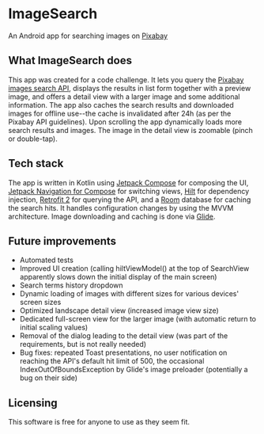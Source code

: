 # ImageSearch
An Android app for searching images on [Pixabay](https://pixabay.com/)

## What ImageSearch does
This app was created for a code challenge. It lets you query the [Pixabay images search API](https://pixabay.com/api/docs/#api_search_images), displays the results in list form together with a preview image, and offers a detail view with a larger image and some additional information. The app also caches the search results and downloaded images for offline use--the cache is invalidated after 24h (as per the Pixabay API guidelines). Upon scrolling the app dynamically loads more search results and images. The image in the detail view is zoomable (pinch or double-tap).

## Tech stack
The app is written in Kotlin using [Jetpack Compose](https://developer.android.com/jetpack/compose) for composing the UI, [Jetpack Navigation for Compose](https://developer.android.com/jetpack/compose/navigation) for switching views, [Hilt](https://developer.android.com/training/dependency-injection/hilt-android) for dependency injection, [Retrofit 2](https://square.github.io/retrofit) for querying the API, and a [Room](https://developer.android.com/training/data-storage/room) database for caching the search hits. It handles configuration changes by using the MVVM architecture. Image downloading and caching is done via [Glide](https://bumptech.github.io/glide).

## Future improvements
- Automated tests
- Improved UI creation (calling hiltViewModel() at the top of SearchView apparently slows down the initial display of the main screen)
- Search terms history dropdown
- Dynamic loading of images with different sizes for various devices' screen sizes
- Optimized landscape detail view (increased image view size)
- Dedicated full-screen view for the larger image (with automatic return to initial scaling values)
- Removal of the dialog leading to the detail view (was part of the requirements, but is not really needed)
- Bug fixes: repeated Toast presentations, no user notification on reaching the API's default hit limit of 500, the occasional IndexOutOfBoundsException by Glide's image preloader (potentially a bug on their side)

## Licensing
This software is free for anyone to use as they seem fit.
